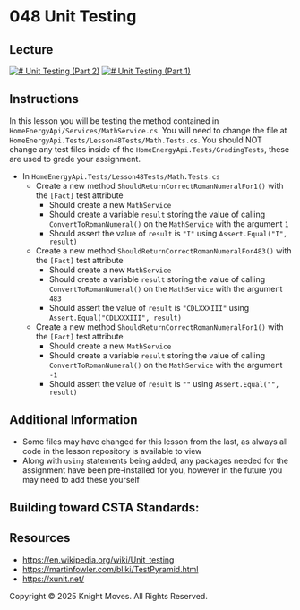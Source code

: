 # 048 Unit Testing
## Lecture

[![# Unit Testing (Part 2)](https://img.youtube.com/vi/aRCXJ38q06o/0.jpg)](https://www.youtube.com/watch?v=LEhGPRaf7Xk)
[![# Unit Testing (Part 1)](https://img.youtube.com/vi/aRCXJ38q06o/0.jpg)](https://www.youtube.com/watch?v=LEhGPRaf7Xk)

## Instructions

In this lesson you will be testing the method contained in `HomeEnergyApi/Services/MathService.cs`. You will need to change the file at `HomeEnergyApi.Tests/Lesson48Tests/Math.Tests.cs`. You should NOT change any test files inside of the `HomeEnergyApi.Tests/GradingTests`, these are used to grade your assignment.

- In `HomeEnergyApi.Tests/Lesson48Tests/Math.Tests.cs`
    - Create a new method `ShouldReturnCorrectRomanNumeralFor1()` with the `[Fact]` test attribute
        - Should create a new `MathService`
        - Should create a variable `result` storing the value of calling `ConvertToRomanNumeral()` on the `MathService` with the argument `1`
        - Should assert the value of `result` is `"I"` using `Assert.Equal("I", result)`
    - Create a new method `ShouldReturnCorrectRomanNumeralFor483()` with the `[Fact]` test attribute
        - Should create a new `MathService`
        - Should create a variable `result` storing the value of calling `ConvertToRomanNumeral()` on the `MathService` with the argument `483`
        - Should assert the value of `result` is `"CDLXXXIII"` using `Assert.Equal("CDLXXXIII", result)`
    - Create a new method `ShouldReturnCorrectRomanNumeralFor1()` with the `[Fact]` test attribute
        - Should create a new `MathService`
        - Should create a variable `result` storing the value of calling `ConvertToRomanNumeral()` on the `MathService` with the argument `-1`
        - Should assert the value of `result` is `""` using `Assert.Equal("", result)`

## Additional Information

- Some files may have changed for this lesson from the last, as always all code in the lesson repository is available to view
- Along with `using` statements being added, any packages needed for the assignment have been pre-installed for you, however in the future you may need to add these yourself

## Building toward CSTA Standards:

## Resources
- https://en.wikipedia.org/wiki/Unit_testing
- https://martinfowler.com/bliki/TestPyramid.html
- https://xunit.net/

Copyright &copy; 2025 Knight Moves. All Rights Reserved.
